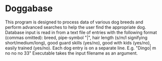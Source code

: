 # Doggabase

This program is designed to process data of various dog
breeds and perform advanced searches to help the user find
the appropriate dog.
Database input is read in from a text file of entries with
the following format (commas omitted): breed, pipe-symbol "|",
hair length (s/m/l signifying short/medium/long), good guard
skills (yes/no), good with kids (yes/no), easily trained (yes/no).
Each dog entry is on a separate line. E.g. "Dingo| m no no no 33"
Executable takes the input filename as an argument.
